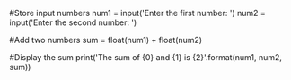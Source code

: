 #Store input numbers
num1 = input('Enter the first number: ')
num2 = input('Enter the second number: ')

#Add two numbers
sum = float(num1) + float(num2)

#Display the sum
print('The sum of {0} and {1} is {2}'.format(num1, num2, sum))

